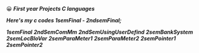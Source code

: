 :grinning:  ***First year Projects C languages***


***Here's my c codes 1semFinal - 2ndsemFinal;***



***1semFinal***
***2ndSemComMm***
***2ndSemUsingUserDefind***
***2semBankSystem***
***2semLocBloVar***
***2semParaMeter1***
***2semParaMeter2***
***2semPointer1***
***2semPointer2***
